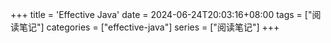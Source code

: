 +++
title = 'Effective Java'
date = 2024-06-24T20:03:16+08:00
tags = ["阅读笔记"]
categories = ["effective-java"]
series = ["阅读笔记"]
+++
